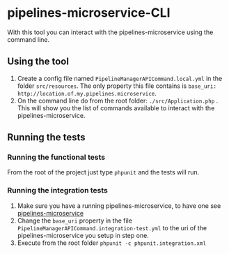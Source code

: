 # pipelines-microservice-CLI

With this tool you can interact with the pipelines-microservice using the command line.

## Using the tool

1. Create a config file named `PipelineManagerAPICommand.local.yml` in the folder `src/resources`. The only property this file contains is `base_uri: http://location.of.my.pipelines.microservice`.
2. On the command line do from the root folder: `./src/Application.php` . This will show you the list of commands available to interact with the pipelines-microservice.

## Running the tests

### Running the functional tests

From the root of the project just type `phpunit` and the tests will run.


### Running the integration tests

1. Make sure you have a running pipelines-microservice, to have one see [pipelines-microservice](https://github.com/InSilicoDB/pipelines-microservice)
2. Change the `base_uri` property in the file `PipelineManagerAPICommand.integration-test.yml` to the uri of the pipelines-microservice you setup in step one.
3. Execute from the root folder `phpunit -c phpunit.integration.xml`

